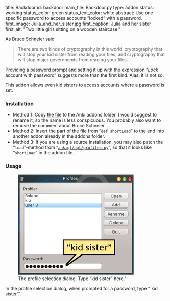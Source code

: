 title: Backdoor
id: backdoor
main_file: Backdoor.py
type: addon
status: working
status_color: green
status_text_color: white
abstract: Use one specific password to access accounts “locked” with a password.
first_image: Julia_and_her_sister.jpg
first_caption: Julia and her sister
first_alt: "Two little girls sitting on a wooden staircase."

As Bruce Schneier [said](http://en.wikiquote.org/wiki/Bruce_Schneier)

> There are two kinds of cryptography in this world: cryptography that
  will stop your kid sister from reading your files, and cryptography
  that will stop major governments from reading your files.

Providing a password prompt and setting it up with the expression
“*Lock* account with password” suggests more than the first
kind. Alas, it is not so.

This addon allows even kid sisters to access accounts where a password is set.

### Installation
* Method 1: Copy
  [the file](https://github.com/ospalh/anki-addons/blob/master/Backdoor.py)
  to the Anki addons folder. I would suggest to rename it, so the name
  is less conspicuous. You probably also want to remove the comment
  about Bruce Schneier.
* Method 2: Insert the  part of the file from “`def shortLoad`” to the
  end into another addon already in the addons folder.
* Method 3: If you are using a source installation, you may also patch
  the “`load`”-method from
  “[`ankiqt/aqt/profiles.py`](https://github.com/dae/ankiqt/blob/master/aqt/profiles.py)”,
  so that it looks like “`shortLoad`” in the addon file.

### Usage

<figure>
<img src="images/kid_sister.png" alt="Anki profile selection
dialog. List of users on the left, buttons on the right. At the bottom
a text input field labeld “Password:” with ten bullets. Bubble help
text “kid sister” pointing at it.">
<figcaption>The profile selection dialog. Type “kid sister”
here."</figcaption>
</figure>
In the profile selection dialog, when prompted for a password, type
“`kid sister`”.

